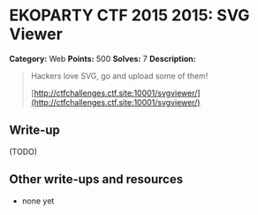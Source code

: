# EKOPARTY CTF 2015 2015: SVG Viewer

**Category:** Web
**Points:** 500
**Solves:** 7
**Description:**

> Hackers love SVG, go and upload some of them!
>
> [http://ctfchallenges.ctf.site:10001/svgviewer/](http://ctfchallenges.ctf.site:10001/svgviewer/)


## Write-up

(TODO)

## Other write-ups and resources

* none yet
